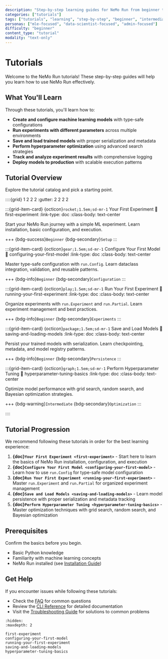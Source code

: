 ```yaml
---
description: "Step-by-step learning guides for NeMo Run from beginner to advanced levels"
categories: ["tutorials"]
tags: ["tutorials", "learning", "step-by-step", "beginner", "intermediate", "advanced"]
personas: ["mle-focused", "data-scientist-focused", "admin-focused"]
difficulty: "beginner"
content_type: "tutorial"
modality: "text-only"
---
```


# Tutorials

Welcome to the NeMo Run tutorials! These step-by-step guides will help you learn how to use NeMo Run effectively.

## What You'll Learn

Through these tutorials, you'll learn how to:

- **Create and configure machine learning models** with type-safe configurations
- **Run experiments with different parameters** across multiple environments
- **Save and load trained models** with proper serialization and metadata
- **Perform hyperparameter optimization** using advanced search strategies
- **Track and analyze experiment results** with comprehensive logging
- **Deploy models to production** with scalable execution patterns

## Tutorial Overview

Explore the tutorial catalog and pick a starting point.

::::{grid} 1 2 2 2
:gutter: 2 2 2 2

:::{grid-item-card} {octicon}`rocket;1.5em;sd-mr-1` Your First Experiment
:link: first-experiment
:link-type: doc
:class-body: text-center

Start your NeMo Run journey with a simple ML experiment. Learn installation, basic configuration, and execution.

+++
{bdg-success}`Beginner` {bdg-secondary}`Setup`
:::

:::{grid-item-card} {octicon}`gear;1.5em;sd-mr-1` Configure Your First Model
:link: configuring-your-first-model
:link-type: doc
:class-body: text-center

Master type-safe configuration with `run.Config`. Learn dataclass integration, validation, and reusable patterns.

+++
{bdg-info}`Beginner` {bdg-secondary}`Configuration`
:::

:::{grid-item-card} {octicon}`play;1.5em;sd-mr-1` Run Your First Experiment
:link: running-your-first-experiment
:link-type: doc
:class-body: text-center

Organize experiments with `run.Experiment` and `run.Partial`. Learn experiment management and best practices.

+++
{bdg-info}`Beginner` {bdg-secondary}`Experiments`
:::

:::{grid-item-card} {octicon}`package;1.5em;sd-mr-1` Save and Load Models
:link: saving-and-loading-models
:link-type: doc
:class-body: text-center

Persist your trained models with serialization. Learn checkpointing, metadata, and model registry patterns.

+++
{bdg-info}`Beginner` {bdg-secondary}`Persistence`
:::

:::{grid-item-card} {octicon}`graph;1.5em;sd-mr-1` Perform Hyperparameter Tuning
:link: hyperparameter-tuning-basics
:link-type: doc
:class-body: text-center

Optimize model performance with grid search, random search, and Bayesian optimization strategies.

+++
{bdg-warning}`Intermediate` {bdg-secondary}`Optimization`
:::

::::

## Tutorial Progression

We recommend following these tutorials in order for the best learning experience:

1. **{doc}`Your First Experiment <first-experiment>`** - Start here to learn the basics of NeMo Run installation, configuration, and execution
2. **{doc}`Configure Your First Model <configuring-your-first-model>`** - Learn how to use `run.Config` for type-safe model configuration
3. **{doc}`Run Your First Experiment <running-your-first-experiment>`** - Master `run.Experiment` and `run.Partial` for organized experiment management
4. **{doc}`Save and Load Models <saving-and-loading-models>`** - Learn model persistence with proper serialization and metadata tracking
5. **{doc}`Perform Hyperparameter Tuning <hyperparameter-tuning-basics>`** - Master optimization techniques with grid search, random search, and Bayesian optimization

## Prerequisites

Confirm the basics before you begin.

- Basic Python knowledge
- Familiarity with machine learning concepts
- NeMo Run installed (see [Installation Guide](../../get-started/install.md))

## Get Help

If you encounter issues while following these tutorials:

- Check the [FAQ](../../references/faqs.md) for common questions
- Review the [CLI Reference](../../references/cli-reference.md) for detailed documentation
- Visit the [Troubleshooting Guide](../../guides/troubleshooting.md) for solutions to common problems

```{toctree}
:hidden:
:maxdepth: 2

first-experiment
configuring-your-first-model
running-your-first-experiment
saving-and-loading-models
hyperparameter-tuning-basics
```
